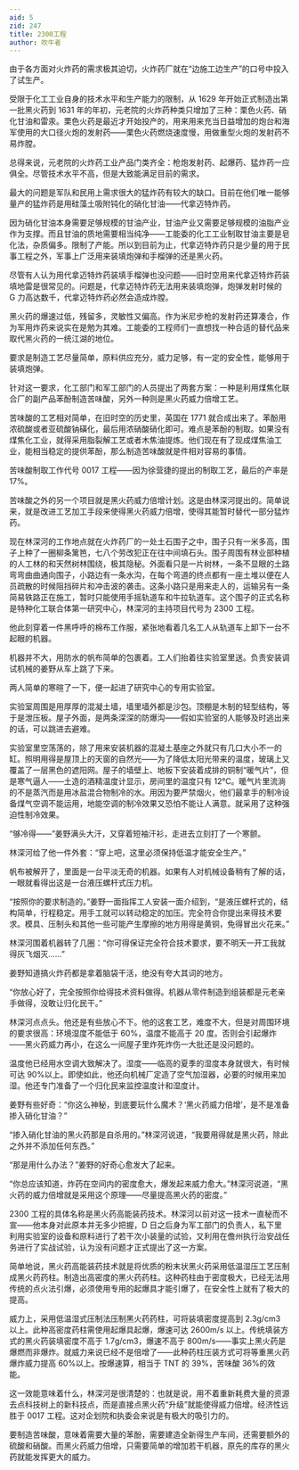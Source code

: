 ```yaml
---
aid: 5
zid: 247
title: 2300工程
author: 吹牛者
---
```


由于各方面对火炸药的需求极其迫切，火炸药厂就在“边施工边生产”的口号中投入了试生产。

受限于化工工业自身的技术水平和生产能力的限制，从 1629 年开始正式制造出第一批黑火药到 1631 年的年初，元老院的火炸药种类只增加了三种：栗色火药、硝化甘油和雷汞。栗色火药是最近才开始投产的，用来用来充当日益增加的炮台和海军使用的大口径火炮的发射药——栗色火药燃烧速度慢，用做重型火炮的发射药不易炸膛。

总得来说，元老院的火炸药工业产品门类齐全：枪炮发射药、起爆药、猛炸药一应俱全。尽管技术水平不高，但是大致能满足目前的需求。

最大的问题是军队和民用上需求很大的猛炸药有较大的缺口。目前在他们唯一能够量产的猛炸药是用硅藻土吸附钝化的硝化甘油——代拿迈特炸药。

因为硝化甘油本身需要足够规模的甘油产业，甘油产业又需要足够规模的油脂产业作为支撑。而且甘油的质地需要相当纯净——工能委的化工工业制取甘油主要是皂化法，杂质偏多。限制了产能。所以到目前为止，代拿迈特炸药只是少量的用于民事工程之外，军事上广泛用来装填炮弹和手榴弹的还是黑火药。

尽管有人认为用代拿迈特炸药装填手榴弹也没问题——旧时空用来代拿迈特炸药装填地雷是很常见的。问题是，代拿迈特炸药无法用来装填炮弹，炮弹发射时候的 G 力高达数千，代拿迈特炸药必然会造成炸膛。

黑火药的爆速过低，残留多，灵敏性又偏高。作为米尼步枪的发射药还算凑合，作为军用炸药来说实在是勉为其难。工能委的工程师们一直想找一种合适的替代品来取代黑火药的一统江湖的地位。

要求是制造工艺尽量简单，原料供应充分，威力足够，有一定的安全性，能够用于装填炮弹。

针对这一要求，化工部门和军工部门的人员提出了两套方案：一种是利用煤焦化联合厂的副产品苯酚制造苦味酸，另外一种则是黑火药威力倍增工艺。

苦味酸的工艺相对简单，在旧时空的历史里，英国在 1771 就合成出来了。苯酚用浓硫酸或者亚硫酸钠磺化，最后用浓硝酸硝化即可。难点是苯酚的制取。如果没有煤焦化工业，就得采用脂裂解工艺或者木焦油提炼。他们现在有了现成煤焦油工业，能相当稳定的提供苯酚，那么制造苦味酸就是件相对容易的事情。

苦味酸制取工作代号 0017 工程——因为徐营捷的提出的制取工艺，最后的产率是 17%。

苦味酸之外的另一个项目就是黑火药威力倍增计划。这是由林深河提出的。简单说来，就是改进工艺加工手段来使得黑火药威力倍增，使得其能暂时替代一部分猛炸药。

现在林深河的工作地点就在火炸药厂的一处土石围子之中，围子只有一米多高，围子上种了一圈柳条篱笆，七八个劳改犯正在往中间填石头。围子周围有林业部种植的人工林的和天然树林围绕，极其隐秘。外面看只是一片树林，一条不显眼的土路弯弯曲曲通向围子，小路边有一条水沟，在每个弯道的终点都有一座土堆以便在人员疏散的时候阻挡碎片和冲击波的袭击。这条小路只是用来走人的，运输另有一条简易铁路正在施工，暂时只能使用手摇轨道车和牛拉轨道车。这个围子的正式名称是特种化工联合体第一研究中心，林深河的主持项目代号为 2300 工程。

他此刻穿着一件黑呼呼的棉布工作服，紧张地看着几名工人从轨道车上卸下一台不起眼的机器。

机器并不大，用防水的帆布简单的包裹着。工人们抬着往实验室里送。负责安装调试机械的姜野从车上跳了下来。

两人简单的寒暄了一下，便一起进了研究中心的专用实验室。

实验室周围是用厚厚的混凝土墙，墙里墙外都是沙包。顶棚是木制的轻型结构，等于是泄压板。屋子外面，是两条深深的防爆沟——假如实验室的人能够及时逃出来的话，可以跳进去避难。

实验室里空荡荡的，除了用来安装机器的混凝土基座之外就只有几口大小不一的缸。照明用得是屋顶上的天窗的自然光——为了降低太阳光带来的温度，玻璃上又覆盖了一层黑色的遮阳网。屋子的墙壁上、地板下安装着成排的铜制“暖气片”，但是寒气逼人——土造的酒精温度计显示，房间里的温度只有 12℃。暖气片里流淌的不是蒸汽而是用冰盐混合物制冷的水。用因为要严禁烟火，他们最拿手的制冷设备煤气空调不能运用，地能空调的制冷效果又恐怕不能让人满意。就采用了这种强迫性制冷效果。

“够冷得——”姜野满头大汗，又穿着短袖汗衫，走进去立刻打了一个寒颤。

林深河给了他一件外套：“穿上吧，这里必须保持低温才能安全生产。”

帆布被解开了，里面是一台平淡无奇的机器。如果有人对机械设备稍有了解的话，一眼就看得出这是一台液压螺杆式压力机。

“按照你的要求制造的。”姜野一面指挥工人安装一面介绍到，“是液压螺杆式的，结构简单，行程稳定。用手工就可以转动稳定的加压。完全符合你提出来得技术要求。模具、压制头和其他一些可能产生摩擦的地方用得是黄铜，免得冒出火花来。”

林深河围着机器转了几圈：“你可得保证完全符合技术要求，要不明天一开工我就得灰飞烟灭……”

姜野知道搞火炸药都是拿着脑袋干活，绝没有夸大其词的地方。

“你放心好了，完全按照你给得技术资料做得。机器从零件制造到组装都是元老亲手做得，没敢让归化民干。”

林深河点点头。他还是有些放心不下。他的这套工艺，难度不大，但是对周围环境的要求很高：环境湿度不能低于 60%，温度不能高于 20 度。否则会引起爆炸——黑火药威力再小，在这么一间屋子里炸死炸伤一大批还是没问题的。

温度他已经用水空调大致解决了。湿度——临高的夏季的湿度本身就很大，有时候可达 90%以上。即使如此，他还向机械厂定造了空气加湿器，必要的时候用来加湿。他还专门准备了一个归化民来监控温度计和湿度计。

姜野有些好奇：“你这么神秘，到底要玩什么魔术？‘黑火药威力倍增’，是不是准备掺入硝化甘油？”

“掺入硝化甘油的黑火药那是自杀用的。”林深河说道，“我要用得就是黑火药，除此之外并不添加任何东西。”

“那是用什么办法？”姜野的好奇心愈发大了起来。

“你总应该知道，炸药在空间内的密度愈大，爆发起来威力愈大。”林深河说道，“黑火药的威力倍增就是采用这个原理——尽量提高黑火药的密度。”

2300 工程的具体名称是黑火药高能装药技术。林深河以前对这一技术一直秘而不宣——他本身对此原本并无多少把握，D 日之后身为军工部门的负责人，私下里利用实验室的设备和原料进行了若干次小装量的试验，又利用在儋州执行治安战任务进行了实战试验，认为没有问题才正式提出了这一方案。

简单地说，黑火药高能装药技术就是将优质的粉末状黑火药采用低温湿压工艺压制成黑火药药柱。制造出高密度的黑火药药柱。这种药柱由于密度极大，已经无法用传统的点火法引爆，必须使用专用的起爆具才能引爆了，在安全性上就有了极大的提高。

威力上，采用低温湿式压制法压制黑火药药柱，可将装填密度提高到 2.3g/cm3 以上。此种高密度药柱需使用起爆具起爆，爆速可达 2600m/s 以上。传统填装方式的黑火药装填密度不高于 1.7g/cm3，爆速不高于 800m/s——事实上黑火药是爆燃而非爆炸。就威力来说已经不是倍增了——此种药柱压装方式可将等重黑火药爆炸威力提高 60%以上。按爆速算，相当于 TNT 的 39%，苦味酸 36%的效能。

这一效能意味着什么，林深河是很清楚的：也就是说，用不着重新耗费大量的资源去点科技树上的新科技点，而是直接点黑火药“升级”就能使得威力倍增。经济性远胜于 0017 工程。这对企划院和执委会来说是有极大的吸引力的。

要制造苦味酸，意味着需要大量的苯酚，需要建造全新得生产车间，还需要额外的硫酸和硝酸。而黑火药威力倍增，只需要简单的增加若干机器，原先的库存的黑火药就能发挥更大的威力。

